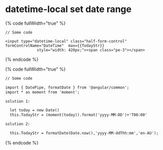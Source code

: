 # datetime-local set date range

{% code fullWidth="true" %}
```
// Some code

<input type="datetime-local" class="half-form-control" formControlName="DateTime"  max={{TodayStr}}
              style="width: 420px;"><span class="pe-3"></span>

```
{% endcode %}



{% code fullWidth="true" %}
```html
// Some code

import { DatePipe, formatDate } from '@angular/common';
import * as moment from 'moment';

solution 1:

  let today = new Date()
  this.TodayStr = (moment(today)).format('yyyy-MM-DD')+'T00:00'

solution 2:

  this.TodayStr = formatDate(Date.now(),'yyyy-MM-ddThh:mm','en-AU');
```
{% endcode %}
